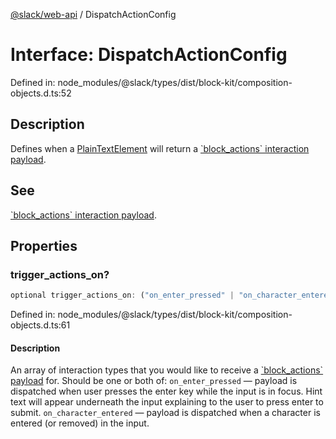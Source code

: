 [@slack/web-api](../index.md) / DispatchActionConfig

# Interface: DispatchActionConfig

Defined in: node\_modules/@slack/types/dist/block-kit/composition-objects.d.ts:52

## Description

Defines when a [PlainTextElement](PlainTextElement.md) will return a [\`block\_actions\` interaction payload](https://docs.slack.dev/reference/interaction-payloads/block_actions-payload).

## See

[\`block\_actions\` interaction payload](https://docs.slack.dev/reference/interaction-payloads/block_actions-payload).

## Properties

### trigger\_actions\_on?

```ts
optional trigger_actions_on: ("on_enter_pressed" | "on_character_entered")[];
```

Defined in: node\_modules/@slack/types/dist/block-kit/composition-objects.d.ts:61

#### Description

An array of interaction types that you would like to receive a
[\`block\_actions\` payload](https://docs.slack.dev/reference/interaction-payloads/block_actions-payload) for. Should be
one or both of:
  `on_enter_pressed` — payload is dispatched when user presses the enter key while the input is in focus. Hint
  text will appear underneath the input explaining to the user to press enter to submit.
  `on_character_entered` — payload is dispatched when a character is entered (or removed) in the input.
